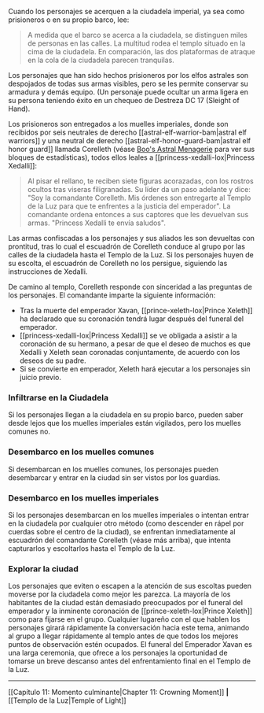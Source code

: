 Cuando los personajes se acerquen a la ciudadela imperial, ya sea como prisioneros o en su propio barco, lee:

> A medida que el barco se acerca a la ciudadela, se distinguen miles de personas en las calles. La multitud rodea el templo situado en la cima de la ciudadela. En comparación, las dos plataformas de atraque en la cola de la ciudadela parecen tranquilas.

Los personajes que han sido hechos prisioneros por los elfos astrales son despojados de todas sus armas visibles, pero se les permite conservar su armadura y demás equipo. (Un personaje puede ocultar un arma ligera en su persona teniendo éxito en un chequeo de Destreza DC 17 (Sleight of Hand).

Los prisioneros son entregados a los muelles imperiales, donde son recibidos por seis neutrales de derecho [[astral-elf-warrior-bam|astral elf warriors]] y una neutral de derecho [[astral-elf-honor-guard-bam|astral elf honor guard]] llamada Corelleth (véase [Boo's Astral Menagerie](https://5etools-mirror-1.github.io/book.html#BAM) para ver sus bloques de estadísticas), todos ellos leales a [[princess-xedalli-lox|Princess Xedalli]]:

> Al pisar el rellano, te reciben siete figuras acorazadas, con los rostros ocultos tras viseras filigranadas. Su líder da un paso adelante y dice: "Soy la comandante Corelleth. Mis órdenes son entregarte al Templo de la Luz para que te enfrentes a la justicia del emperador". La comandante ordena entonces a sus captores que les devuelvan sus armas. "Princess Xedalli te envía saludos".

Las armas confiscadas a los personajes y sus aliados les son devueltas con prontitud, tras lo cual el escuadrón de Corelleth conduce al grupo por las calles de la ciudadela hasta el Templo de la Luz. Si los personajes huyen de su escolta, el escuadrón de Corelleth no los persigue, siguiendo las instrucciones de Xedalli.

De camino al templo, Corelleth responde con sinceridad a las preguntas de los personajes. El comandante imparte la siguiente información:

  * Tras la muerte del emperador Xavan, [[prince-xeleth-lox|Prince Xeleth]] ha declarado que su coronación tendrá lugar después del funeral del emperador.
  * [[princess-xedalli-lox|Princess Xedalli]] se ve obligada a asistir a la coronación de su hermano, a pesar de que el deseo de muchos es que Xedalli y Xeleth sean coronadas conjuntamente, de acuerdo con los deseos de su padre.
  * Si se convierte en emperador, Xeleth hará ejecutar a los personajes sin juicio previo.

### Infiltrarse en la Ciudadela

Si los personajes llegan a la ciudadela en su propio barco, pueden saber desde lejos que los muelles imperiales están vigilados, pero los muelles comunes no.

### Desembarco en los muelles comunes

Si desembarcan en los muelles comunes, los personajes pueden desembarcar y entrar en la ciudad sin ser vistos por los guardias.

### Desembarco en los muelles imperiales

Si los personajes desembarcan en los muelles imperiales o intentan entrar en la ciudadela por cualquier otro método (como descender en rápel por cuerdas sobre el centro de la ciudad), se enfrentan inmediatamente al escuadrón del comandante Corelleth (véase más arriba), que intenta capturarlos y escoltarlos hasta el Templo de la Luz.

### Explorar la ciudad

Los personajes que eviten o escapen a la atención de sus escoltas pueden moverse por la ciudadela como mejor les parezca. La mayoría de los habitantes de la ciudad están demasiado preocupados por el funeral del emperador y la inminente coronación de [[prince-xeleth-lox|Prince Xeleth]] como para fijarse en el grupo. Cualquier lugareño con el que hablen los personajes girará rápidamente la conversación hacia este tema, animando al grupo a llegar rápidamente al templo antes de que todos los mejores puntos de observación estén ocupados. El funeral del Emperador Xavan es una larga ceremonia, que ofrece a los personajes la oportunidad de tomarse un breve descanso antes del enfrentamiento final en el Templo de la Luz.

* * *

[[Capítulo 11: Momento culminante|Chapter 11: Crowning Moment]] **|** [[Templo de la Luz|Temple of Light]] 

